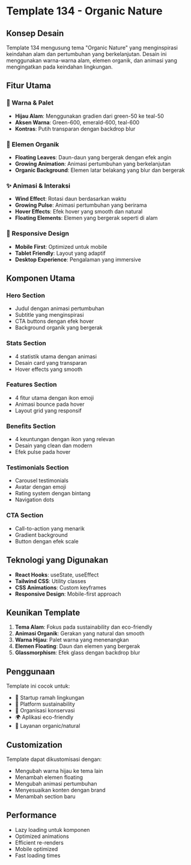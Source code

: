 # Template 134 - Organic Nature

## Konsep Desain
Template 134 mengusung tema "Organic Nature" yang menginspirasi keindahan alam dan pertumbuhan yang berkelanjutan. Desain ini menggunakan warna-warna alam, elemen organik, dan animasi yang mengingatkan pada keindahan lingkungan.

## Fitur Utama

### 🎨 Warna & Palet
- **Hijau Alam**: Menggunakan gradien dari green-50 ke teal-50
- **Aksen Warna**: Green-600, emerald-600, teal-600
- **Kontras**: Putih transparan dengan backdrop blur

### 🌱 Elemen Organik
- **Floating Leaves**: Daun-daun yang bergerak dengan efek angin
- **Growing Animation**: Animasi pertumbuhan yang berkelanjutan
- **Organic Background**: Elemen latar belakang yang blur dan bergerak

### ✨ Animasi & Interaksi
- **Wind Effect**: Rotasi daun berdasarkan waktu
- **Growing Pulse**: Animasi pertumbuhan yang berirama
- **Hover Effects**: Efek hover yang smooth dan natural
- **Floating Elements**: Elemen yang bergerak seperti di alam

### 📱 Responsive Design
- **Mobile First**: Optimized untuk mobile
- **Tablet Friendly**: Layout yang adaptif
- **Desktop Experience**: Pengalaman yang immersive

## Komponen Utama

### Hero Section
- Judul dengan animasi pertumbuhan
- Subtitle yang menginspirasi
- CTA buttons dengan efek hover
- Background organik yang bergerak

### Stats Section
- 4 statistik utama dengan animasi
- Desain card yang transparan
- Hover effects yang smooth

### Features Section
- 4 fitur utama dengan ikon emoji
- Animasi bounce pada hover
- Layout grid yang responsif

### Benefits Section
- 4 keuntungan dengan ikon yang relevan
- Desain yang clean dan modern
- Efek pulse pada hover

### Testimonials Section
- Carousel testimonials
- Avatar dengan emoji
- Rating system dengan bintang
- Navigation dots

### CTA Section
- Call-to-action yang menarik
- Gradient background
- Button dengan efek scale

## Teknologi yang Digunakan

- **React Hooks**: useState, useEffect
- **Tailwind CSS**: Utility classes
- **CSS Animations**: Custom keyframes
- **Responsive Design**: Mobile-first approach

## Keunikan Template

1. **Tema Alam**: Fokus pada sustainability dan eco-friendly
2. **Animasi Organik**: Gerakan yang natural dan smooth
3. **Warna Hijau**: Palet warna yang menenangkan
4. **Elemen Floating**: Daun dan elemen yang bergerak
5. **Glassmorphism**: Efek glass dengan backdrop blur

## Penggunaan

Template ini cocok untuk:
- 🌱 Startup ramah lingkungan
- 🌿 Platform sustainability
- 🌳 Organisasi konservasi
- 🌍 Aplikasi eco-friendly
- 🌱 Layanan organic/natural

## Customization

Template dapat dikustomisasi dengan:
- Mengubah warna hijau ke tema lain
- Menambah elemen floating
- Mengubah animasi pertumbuhan
- Menyesuaikan konten dengan brand
- Menambah section baru

## Performance

- Lazy loading untuk komponen
- Optimized animations
- Efficient re-renders
- Mobile optimized
- Fast loading times 